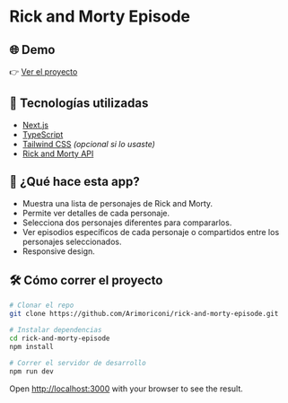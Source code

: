 # Rick and Morty Episode

## 🌐 Demo

👉 [Ver el proyecto ](https://rick-and-morty-episode.vercel.app/)

## 🧠 Tecnologías utilizadas

- [Next.js](https://nextjs.org/)
- [TypeScript](https://www.typescriptlang.org/)
- [Tailwind CSS](https://tailwindcss.com/) *(opcional si lo usaste)*
- [Rick and Morty API](https://rickandmortyapi.com/)

## 🚀 ¿Qué hace esta app?

- Muestra una lista de personajes de Rick and Morty.
- Permite ver detalles de cada personaje.
- Selecciona dos personajes diferentes para compararlos.
- Ver episodios específicos de cada personaje o compartidos entre los personajes seleccionados.
- Responsive design.

## 🛠️ Cómo correr el proyecto

```bash
# Clonar el repo
git clone https://github.com/Arimoriconi/rick-and-morty-episode.git

# Instalar dependencias
cd rick-and-morty-episode
npm install

# Correr el servidor de desarrollo
npm run dev
```
Open [http://localhost:3000](http://localhost:3000) with your browser to see the result.